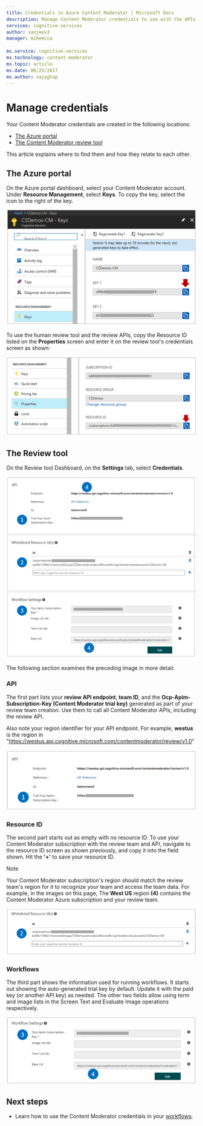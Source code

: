 ```yaml
---
title: Credentials in Azure Content Moderator | Microsoft Docs
description: Manage Content Moderator credentials to use with the APIs.
services: cognitive-services
author: sanjeev3
manager: mikemcca

ms.service: cognitive-services
ms.technology: content-moderator
ms.topic: article
ms.date: 06/25/2017
ms.author: sajagtap
---
```

# Manage credentials

Your Content Moderator credentials are created in the following locations:

- [The Azure portal](https://ms.portal.azure.com/#create/Microsoft.CognitiveServicesContentModerator)
- [The Content Moderator review tool](http://contentmoderator.cognitive.microsoft.com/)

This article explains where to find them and how they relate to each other.

## The Azure portal

On the Azure portal dashboard, select your Content Moderator account. Under **Resource Management**, select **Keys**. To copy the key, select the icon to the right of the key.

![Content Moderator keys in the Azure portal](images/credentials-azure-portal-keys.PNG)

To use the human review tool and the review APIs, copy the Resource ID listed on the **Properties** screen and enter it on the review tool's credentials screen as shown:

![Content Moderator Resource ID in the Azure portal](images/credentials-azure-portal-resourceid.PNG)


## The Review tool

On the Review tool Dashboard, on the **Settings** tab, select **Credentials**.

![Content Moderator credentials in the review tool](images/credentials-trial-resource-workflow.PNG)

The following section examines the preceding image in more detail:


### API

The first part lists your **review API endpoint**, **team ID**, and the **Ocp-Apim-Subscription-Key (Content Moderator trial key)** generated as part of your review team creation. Use them to call all Content Moderator APIs, including the review API.

Also note your region identifier for your API endpoint. For example, <strong>westus</strong> is the region in "<https://westus.api.cognitive.microsoft.com/contentmoderator/review/v1.0>"

![Content Moderator key in the review tool](images/credentials-trialkey.PNG)


### Resource ID

The second part starts out as empty with no resource ID. To use your Content Moderator subscription with the review team and API, navigate to the resource ID screen as shown previously, and copy it into the field shown. Hit the **'+'** to save your resource ID.

> [!NOTE]
> Your Content Moderator subscription's region should match the review team's region for it to recognize your team and access the team data. For example, in the images on this page, The **West US** region **(4)** contains the Content Moderator Azure subscription and your review team.

![Content Moderator resource ID in the review tool](images/credentials-resourceids.PNG)


### Workflows

The third part shows the information used for running workflows. It starts out showing the auto-generated trial key by default. Update it with the paid key (or another API key) as needed. The other two fields allow using term and image lists in the Screen Text and Evaluate Image operations respectively.

![Content Moderator workflow credentials in the review tool](images/credentials-workflow.PNG)


## Next steps

* Learn how to use the Content Moderator credentials in your [workflows](workflows.md).
